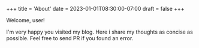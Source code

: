 +++
title = 'About'
date = 2023-01-01T08:30:00-07:00
draft = false
+++

Welcome, user!

I'm very happy you visited my blog. 
Here i share my thoughts as concise as possible.
Feel free to send PR if you found an error.

